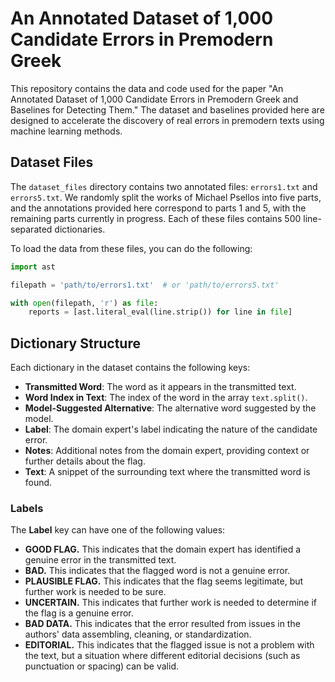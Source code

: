 # An Annotated Dataset of 1,000 Candidate Errors in Premodern Greek

This repository contains the data and code used for the paper "An Annotated Dataset of 1,000 Candidate Errors in Premodern Greek and Baselines for Detecting Them." The dataset and baselines provided here are designed to accelerate the discovery of real errors in premodern texts using machine learning methods.

## Dataset Files

The `dataset_files` directory contains two annotated files: `errors1.txt` and `errors5.txt`. We randomly split the works of Michael Psellos into five parts, and the annotations provided here correspond to parts 1 and 5, with the remaining parts currently in progress. Each of these files contains 500 line-separated dictionaries.

To load the data from these files, you can do the following:

```python
import ast

filepath = 'path/to/errors1.txt'  # or 'path/to/errors5.txt'

with open(filepath, 'r') as file:
    reports = [ast.literal_eval(line.strip()) for line in file]

```

## Dictionary Structure

Each dictionary in the dataset contains the following keys:

- **Transmitted Word**: The word as it appears in the transmitted text.
- **Word Index in Text**: The index of the word in the array `text.split()`.
- **Model-Suggested Alternative**: The alternative word suggested by the model.
- **Label**: The domain expert's label indicating the nature of the candidate error.
- **Notes**: Additional notes from the domain expert, providing context or further details about the flag.
- **Text**: A snippet of the surrounding text where the transmitted word is found.

### Labels

The **Label** key can have one of the following values:

- **GOOD FLAG.** This indicates that the domain expert has identified a genuine error in the transmitted text.
- **BAD.** This indicates that the flagged word is not a genuine error.
- **PLAUSIBLE FLAG.** This indicates that the flag seems legitimate, but further work is needed to be sure.
- **UNCERTAIN.** This indicates that further work is needed to determine if the flag is a genuine error.
- **BAD DATA.** This indicates that the error resulted from issues in the authors' data assembling, cleaning, or standardization.
- **EDITORIAL.** This indicates that the flagged issue is not a problem with the text, but a situation where different editorial decisions (such as punctuation or spacing) can be valid.



